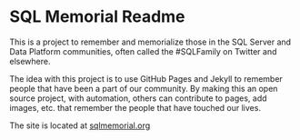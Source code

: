 # SQL Memorial Readme

This is a project to remember and memorialize those in the SQL Server and Data Platform communities, often called the #SQLFamily on Twitter and elsewhere.

The idea with this project is to use GitHub Pages and Jekyll to remember people that have been a part of our community. By making this an open source project, with automation, others can contribute to pages, add images, etc. that remember the people that have touched our lives.

The site is located at [sqlmemorial.org](http://www.sqlmemorial.org)